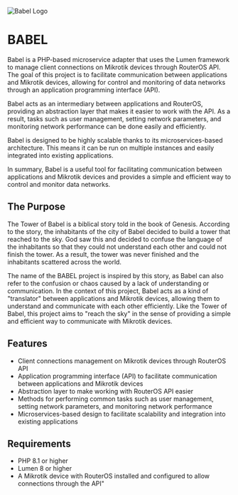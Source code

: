 ![Babel Logo](https://user-images.githubusercontent.com/97613884/212135699-cdc825eb-48da-40cc-b97b-56ef8715d7c1.png)

# BABEL

Babel is a PHP-based microservice adapter that uses the Lumen framework to manage client connections on Mikrotik devices through RouterOS API. The goal of this project is to facilitate communication between applications and Mikrotik devices, allowing for control and monitoring of data networks through an application programming interface (API).

Babel acts as an intermediary between applications and RouterOS, providing an abstraction layer that makes it easier to work with the API. As a result, tasks such as user management, setting network parameters, and monitoring network performance can be done easily and efficiently.

Babel is designed to be highly scalable thanks to its microservices-based architecture. This means it can be run on multiple instances and easily integrated into existing applications.

In summary, Babel is a useful tool for facilitating communication between applications and Mikrotik devices and provides a simple and efficient way to control and monitor data networks.

## The Purpose
The Tower of Babel is a biblical story told in the book of Genesis. According to the story, the inhabitants of the city of Babel decided to build a tower that reached to the sky. God saw this and decided to confuse the language of the inhabitants so that they could not understand each other and could not finish the tower. As a result, the tower was never finished and the inhabitants scattered across the world.

The name of the BABEL project is inspired by this story, as Babel can also refer to the confusion or chaos caused by a lack of understanding or communication. In the context of this project, Babel acts as a kind of "translator" between applications and Mikrotik devices, allowing them to understand and communicate with each other efficiently. Like the Tower of Babel, this project aims to "reach the sky" in the sense of providing a simple and efficient way to communicate with Mikrotik devices.

## Features

-   Client connections management on Mikrotik devices through RouterOS API
-   Application programming interface (API) to facilitate communication between applications and Mikrotik devices
-   Abstraction layer to make working with RouterOS API easier
-   Methods for performing common tasks such as user management, setting network parameters, and monitoring network performance
-   Microservices-based design to facilitate scalability and integration into existing applications

## Requirements

-   PHP 8.1 or higher
-   Lumen 8 or higher
-   A Mikrotik device with RouterOS installed and configured to allow connections through the API"
